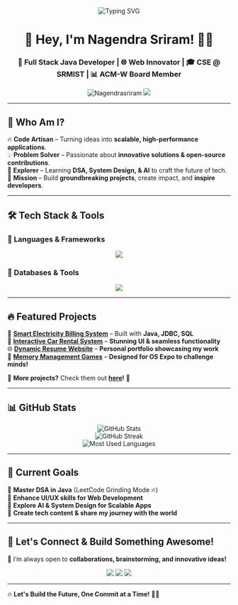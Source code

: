 <!-- Banner -->
<p align="center">
  <img src="https://readme-typing-svg.herokuapp.com?font=Orbitron&size=30&color=%23F7D00C&center=true&vCenter=true&width=500&height=60&lines=Hey,+I'm+Nagendra+Sriram!;Java+Full+Stack+Developer;Web+Innovator+🚀;Tech+Explorer+%7C+Open-Source+Contributor;Let's+Build+Something+Legendary!+🔥" alt="Typing SVG">
</p>

<!-- About Me -->
<h1 align="center">🚀 Hey, I'm Nagendra Sriram! 👨‍💻</h1>
<h3 align="center">🌟 Full Stack Java Developer | 🌐 Web Innovator | 🎓 CSE @ SRMIST | 📊 ACM-W Board Member</h3>

<p align="center">
  <img src="https://komarev.com/ghpvc/?username=Nagendrasriram&label=Visitors&color=0e75b6&style=flat" alt="Nagendrasriram" />
  <img src="https://img.shields.io/github/followers/Nagendrasriram?label=Followers&style=social" />
</p>

---

## 🌟 Who Am I?  

🔥 **Code Artisan** – Turning ideas into **scalable, high-performance applications**.  
💡 **Problem Solver** – Passionate about **innovative solutions & open-source contributions**.  
🚀 **Explorer** – Learning **DSA, System Design, & AI** to craft the future of tech.  
🎯 **Mission** – Build **groundbreaking projects**, create impact, and **inspire developers**.  

---

## 🛠️ Tech Stack & Tools  

### 🚀 Languages & Frameworks  
<p align="center">
  <img src="https://skillicons.dev/icons?i=java,python,c,cpp,js,react,html,css,django" />
</p>

### 🔧 Databases & Tools  
<p align="center">
  <img src="https://skillicons.dev/icons?i=mysql,mongodb,git,github,vscode,postman,figma,linux" />
</p>

---

## 🔥 Featured Projects  

🌟 **[Smart Electricity Billing System](https://github.com/Nagendrasriram/Electricity-Billing-System)** – Built with **Java, JDBC, SQL**  
🚗 **[Interactive Car Rental System](https://github.com/Nagendrasriram/Car-Rental-System)** – **Stunning UI & seamless functionality**  
🌐 **[Dynamic Resume Website](https://nagendrasriram.github.io/Portfolio/)** – **Personal portfolio showcasing my work**  
🧠 **[Memory Management Games](https://github.com/Nagendrasriram/OS-Expo-Game)** – **Designed for OS Expo to challenge minds!**  

📌 **More projects?** Check them out **[here](https://github.com/Nagendrasriram?tab=repositories)!** 🚀  

---

## 📊 GitHub Stats  

<p align="center">
  <img src="https://github-readme-stats.vercel.app/api?username=Nagendrasriram&show_icons=true&theme=tokyonight&count_private=true" alt="GitHub Stats" />
  <br>
  <img src="https://github-readme-streak-stats.herokuapp.com/?user=Nagendrasriram&theme=tokyonight" alt="GitHub Streak" />
  <br>
  <img src="https://github-readme-stats.vercel.app/api/top-langs/?username=Nagendrasriram&layout=compact&theme=tokyonight" alt="Most Used Languages">
</p>

---

## 🎯 Current Goals  

🚀 **Master DSA in Java** (LeetCode Grinding Mode 🔥)  
🎨 **Enhance UI/UX skills for Web Development**  
📡 **Explore AI & System Design for Scalable Apps**  
🎤 **Create tech content & share my journey with the world**  

---

## 🤝 Let's Connect & Build Something Awesome!  

💬 I’m always open to **collaborations, brainstorming, and innovative ideas!**  

<p align="center">
  <a href="https://www.linkedin.com/in/nagendrasriram103"><img src="https://img.shields.io/badge/LinkedIn-0A66C2?style=for-the-badge&logo=linkedin&logoColor=white"></a>
  <a href="https://github.com/Nagendrasriram"><img src="https://img.shields.io/badge/GitHub-181717?style=for-the-badge&logo=github&logoColor=white"></a>
  <a href="https://nagendrasriram.github.io/Portfolio/"><img src="https://img.shields.io/badge/Portfolio-ff5722?style=for-the-badge&logo=firefox-browser&logoColor=white"></a>
</p>

---

🔥 **Let's Build the Future, One Commit at a Time!** 🚀✨  
